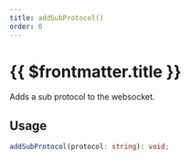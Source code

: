 ```yaml
---
title: addSubProtocol()
order: 0
---
```


# {{ $frontmatter.title }}

Adds a sub protocol to the websocket.

## Usage

```ts
addSubProtocol(protocol: string): void;
```
